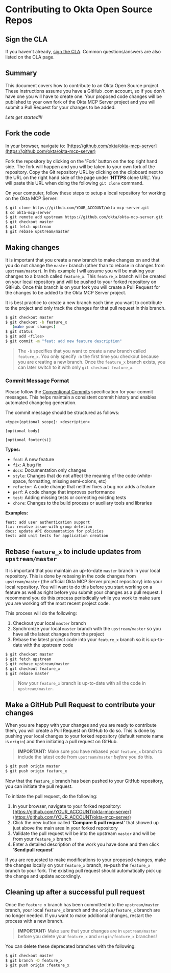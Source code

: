 Contributing to Okta Open Source Repos
======================================

Sign the CLA
------------

If you haven't already, [sign the CLA](https://developer.okta.com/cla/).
Common questions/answers are also listed on the CLA page.

Summary
-------

This document covers how to contribute to an Okta Open Source project. These
instructions assume you have a GitHub .com account, so if you don't have one
you will have to create one. Your proposed code changes will be published to
your own fork of the Okta MCP Server project and you will submit a Pull Request
for your changes to be added.

_Lets get started!!!_


Fork the code
-------------

In your browser, navigate to:
[https://github.com/okta/okta-mcp-server](https://github.com/okta/okta-mcp-server)

Fork the repository by clicking on the 'Fork' button on the top right hand
side.  The fork will happen and you will be taken to your own fork of the
repository.  Copy the Git repository URL by clicking on the clipboard next to
the URL on the right hand side of the page under '**HTTPS** clone URL'.  You
will paste this URL when doing the following `git clone` command.

On your computer, follow these steps to setup a local repository for working on
the Okta MCP Server:

``` bash
$ git clone https://github.com/YOUR_ACCOUNT/okta-mcp-server.git
$ cd okta-mcp-server
$ git remote add upstream https://github.com/okta/okta-mcp-server.git
$ git checkout master
$ git fetch upstream
$ git rebase upstream/master
```

Making changes
--------------

It is important that you create a new branch to make changes on and that you do
not change the `master` branch (other than to rebase in changes from
    `upstream/master`).  In this example I will assume you will be making your
changes to a branch called `feature_x`.  This `feature_x` branch will be
created on your local repository and will be pushed to your forked repository
on GitHub.  Once this branch is on your fork you will create a Pull Request for
the changes to be added to the Okta MCP Server project.

It is best practice to create a new branch each time you want to contribute to
the project and only track the changes for that pull request in this branch.

``` bash
$ git checkout master
$ git checkout -b feature_x
   (make your changes)
$ git status
$ git add <files>
$ git commit -m "feat: add new feature description"
```

> The `-b` specifies that you want to create a new branch called `feature_x`.
> You only specify `-b` the first time you checkout because you are creating a
> new branch.  Once the `feature_x` branch exists, you can later switch to it
> with only `git checkout feature_x`.

### Commit Message Format

Please follow the [Conventional Commits](https://www.conventionalcommits.org/en/v1.0.0/) specification for your commit messages. This helps maintain a consistent commit history and enables automated changelog generation.

The commit message should be structured as follows:

```
<type>[optional scope]: <description>

[optional body]

[optional footer(s)]
```

**Types:**
- `feat`: A new feature
- `fix`: A bug fix
- `docs`: Documentation only changes
- `style`: Changes that do not affect the meaning of the code (white-space, formatting, missing semi-colons, etc)
- `refactor`: A code change that neither fixes a bug nor adds a feature
- `perf`: A code change that improves performance
- `test`: Adding missing tests or correcting existing tests
- `chore`: Changes to the build process or auxiliary tools and libraries

**Examples:**
```
feat: add user authentication support
fix: resolve issue with group deletion
docs: update API documentation for policies
test: add unit tests for application creation
```


Rebase `feature_x` to include updates from `upstream/master`
------------------------------------------------------------

It is important that you maintain an up-to-date `master` branch in your local
repository.  This is done by rebasing in the code changes from
`upstream/master` (the official Okta MCP Server project repository) into your
local repository.  You will want to do this before you start working on a
feature as well as right before you submit your changes as a pull request.  I
recommend you do this process periodically while you work to make sure you are
working off the most recent project code.

This process will do the following:

1. Checkout your local `master` branch
2. Synchronize your local `master` branch with the `upstream/master` so you
   have all the latest changes from the project
3. Rebase the latest project code into your `feature_x` branch so it is
   up-to-date with the upstream code

``` bash
$ git checkout master
$ git fetch upstream
$ git rebase upstream/master
$ git checkout feature_x
$ git rebase master
```

> Now your `feature_x` branch is up-to-date with all the code in `upstream/master`.


Make a GitHub Pull Request to contribute your changes
-----------------------------------------------------

When you are happy with your changes and you are ready to contribute them, you
will create a Pull Request on GitHub to do so.  This is done by pushing your
local changes to your forked repository (default remote name is `origin`) and
then initiating a pull request on GitHub.

> **IMPORTANT:** Make sure you have rebased your `feature_x` branch to include
> the latest code from `upstream/master`
_before_ you do this.

``` bash
$ git push origin master
$ git push origin feature_x
```

Now that the `feature_x` branch has been pushed to your GitHub repository, you
can initiate the pull request.

To initiate the pull request, do the following:

1. In your browser, navigate to your forked repository:
   [https://github.com/YOUR_ACCOUNT/okta-mcp-server](https://github.com/YOUR_ACCOUNT/okta-mcp-server)
2. Click the new button called '**Compare & pull request**' that showed up just
   above the main area in your forked repository
3. Validate the pull request will be into the upstream `master` and will be
   from your `feature_x` branch
4. Enter a detailed description of the work you have done and then click
   '**Send pull request**'

If you are requested to make modifications to your proposed changes, make the
changes locally on your `feature_x` branch, re-push the `feature_x` branch to
your fork.  The existing pull request should automatically pick up the change
and update accordingly.

Cleaning up after a successful pull request
-------------------------------------------

Once the `feature_x` branch has been committed into the `upstream/master`
branch, your local `feature_x` branch and the `origin/feature_x` branch are no
longer needed.  If you want to make additional changes, restart the process
with a new branch.

> **IMPORTANT:** Make sure that your changes are in `upstream/master` before
> you delete your `feature_x` and
`origin/feature_x` branches!

You can delete these deprecated branches with the following:

``` bash
$ git checkout master
$ git branch -D feature_x
$ git push origin :feature_x
```

